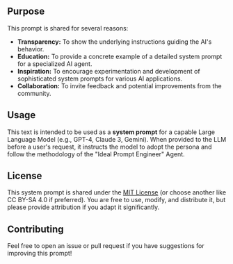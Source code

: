 ## Purpose

This prompt is shared for several reasons:
*   **Transparency:** To show the underlying instructions guiding the AI's behavior.
*   **Education:** To provide a concrete example of a detailed system prompt for a specialized AI agent.
*   **Inspiration:** To encourage experimentation and development of sophisticated system prompts for various AI applications.
*   **Collaboration:** To invite feedback and potential improvements from the community.

## Usage

This text is intended to be used as a **system prompt** for a capable Large Language Model (e.g., GPT-4, Claude 3, Gemini). When provided to the LLM before a user's request, it instructs the model to adopt the persona and follow the methodology of the "Ideal Prompt Engineer" Agent.

## License

This system prompt is shared under the [MIT License](LICENSE) (or choose another like CC BY-SA 4.0 if preferred). You are free to use, modify, and distribute it, but please provide attribution if you adapt it significantly.

## Contributing

Feel free to open an issue or pull request if you have suggestions for improving this prompt!
